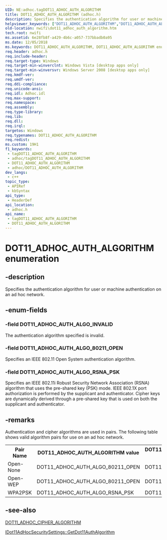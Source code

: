 ```yaml
---
UID: NE:adhoc.tagDOT11_ADHOC_AUTH_ALGORITHM
title: DOT11_ADHOC_AUTH_ALGORITHM (adhoc.h)
description: Specifies the authentication algorithm for user or machine authentication on an ad hoc network.
helpviewer_keywords: ["DOT11_ADHOC_AUTH_ALGORITHM","DOT11_ADHOC_AUTH_ALGORITHM enumeration [NativeWIFI]","DOT11_ADHOC_AUTH_ALGO_80211_OPEN","DOT11_ADHOC_AUTH_ALGO_INVALID","DOT11_ADHOC_AUTH_ALGO_RSNA_PSK","adhoc/DOT11_ADHOC_AUTH_ALGORITHM","adhoc/DOT11_ADHOC_AUTH_ALGO_80211_OPEN","adhoc/DOT11_ADHOC_AUTH_ALGO_INVALID","adhoc/DOT11_ADHOC_AUTH_ALGO_RSNA_PSK","nwifi.dot11_adhoc_auth_algorithm"]
old-location: nwifi\dot11_adhoc_auth_algorithm.htm
tech.root: nwifi
ms.assetid: 6e28fb8f-a429-4b6c-a057-737bbadb0a95
ms.date: 12/05/2018
ms.keywords: DOT11_ADHOC_AUTH_ALGORITHM, DOT11_ADHOC_AUTH_ALGORITHM enumeration [NativeWIFI], DOT11_ADHOC_AUTH_ALGO_80211_OPEN, DOT11_ADHOC_AUTH_ALGO_INVALID, DOT11_ADHOC_AUTH_ALGO_RSNA_PSK, adhoc/DOT11_ADHOC_AUTH_ALGORITHM, adhoc/DOT11_ADHOC_AUTH_ALGO_80211_OPEN, adhoc/DOT11_ADHOC_AUTH_ALGO_INVALID, adhoc/DOT11_ADHOC_AUTH_ALGO_RSNA_PSK, nwifi.dot11_adhoc_auth_algorithm
req.header: adhoc.h
req.include-header: 
req.target-type: Windows
req.target-min-winverclnt: Windows Vista [desktop apps only]
req.target-min-winversvr: Windows Server 2008 [desktop apps only]
req.kmdf-ver: 
req.umdf-ver: 
req.ddi-compliance: 
req.unicode-ansi: 
req.idl: Adhoc.idl
req.max-support: 
req.namespace: 
req.assembly: 
req.type-library: 
req.lib: 
req.dll: 
req.irql: 
targetos: Windows
req.typenames: DOT11_ADHOC_AUTH_ALGORITHM
req.redist: 
ms.custom: 19H1
f1_keywords:
 - tagDOT11_ADHOC_AUTH_ALGORITHM
 - adhoc/tagDOT11_ADHOC_AUTH_ALGORITHM
 - DOT11_ADHOC_AUTH_ALGORITHM
 - adhoc/DOT11_ADHOC_AUTH_ALGORITHM
dev_langs:
 - c++
topic_type:
 - APIRef
 - kbSyntax
api_type:
 - HeaderDef
api_location:
 - adhoc.h
api_name:
 - tagDOT11_ADHOC_AUTH_ALGORITHM
 - DOT11_ADHOC_AUTH_ALGORITHM
---
```


# DOT11_ADHOC_AUTH_ALGORITHM enumeration


## -description

Specifies the authentication algorithm for user or machine authentication on an ad hoc network.

## -enum-fields

### -field DOT11_ADHOC_AUTH_ALGO_INVALID

The authentication algorithm specified is invalid.

### -field DOT11_ADHOC_AUTH_ALGO_80211_OPEN

Specifies an IEEE 802.11 Open System authentication algorithm.

### -field DOT11_ADHOC_AUTH_ALGO_RSNA_PSK

Specifies an IEEE 802.11i Robust Security Network Association (RSNA) algorithm that uses the pre-shared key (PSK) mode. IEEE 802.1X port authorization is performed by the supplicant and authenticator. Cipher keys are dynamically derived through a pre-shared key that is used on both the supplicant and authenticator.

## -remarks

Authentication and cipher algorithms are used in pairs. The following table shows valid algorithm pairs for use on an ad hoc network.

<table>
<tr>
<th>Pair Name</th>
<th>DOT11_ADHOC_AUTH_ALGORITHM value</th>
<th>DOT11_ADHOC_CIPHER_ALGORITHM value</th>
</tr>
<tr>
<td>Open-None</td>
<td>DOT11_ADHOC_AUTH_ALGO_80211_OPEN</td>
<td>DOT11_ADHOC_CIPHER_ALGO_NONE</td>
</tr>
<tr>
<td>Open-WEP</td>
<td>DOT11_ADHOC_AUTH_ALGO_80211_OPEN</td>
<td>DOT11_ADHOC_CIPHER_ALGO_WEP</td>
</tr>
<tr>
<td>WPA2PSK</td>
<td>DOT11_ADHOC_AUTH_ALGO_RSNA_PSK</td>
<td>DOT11_ADHOC_CIPHER_ALGO_CCMP</td>
</tr>
</table>

## -see-also

<a href="/windows/desktop/api/adhoc/ne-adhoc-dot11_adhoc_cipher_algorithm">DOT11_ADHOC_CIPHER_ALGORITHM</a>



<a href="/windows/desktop/api/adhoc/nf-adhoc-idot11adhocsecuritysettings-getdot11authalgorithm">IDot11AdHocSecuritySettings::GetDot11AuthAlgorithm</a>

